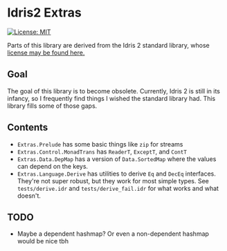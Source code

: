 # Idris2 Extras

[![License: MIT](https://img.shields.io/badge/License-MIT-yellow.svg)](https://opensource.org/licenses/MIT)

Parts of this library are derived from the Idris 2 standard library, whose
[license may be found here.](https://github.com/idris-lang/Idris2/blob/master/LICENSE)

## Goal

The goal of this library is to become obsolete. Currently, Idris 2 is still in
its infancy, so I frequently find things I wished the standard library had.
This library fills some of those gaps.

## Contents

 * `Extras.Prelude` has some basic things like `zip` for streams
 * `Extras.Control.MonadTrans` has `ReaderT`, `ExceptT`, and `ContT`
 * `Extras.Data.DepMap` has a version of `Data.SortedMap` where the values can
   depend on the keys.
 * `Extras.Language.Derive` has utilities to derive `Eq` and `DecEq` interfaces.
   They're not super robust, but they work for most simple types.  See
   `tests/derive.idr` and `tests/derive_fail.idr` for what works and what
   doesn't.

## TODO

 * Maybe a dependent hashmap? Or even a non-dependent hashmap would be nice tbh
